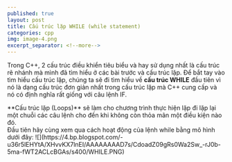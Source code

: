 ```yaml
---
published: true
layout: post
title: Cấu trúc lặp WHILE (while statement)
categories: cpp
img: image-4.png
excerpt_separator: <!--more-->
---
```

Trong C++, 2 cấu trúc điều khiển tiêu biểu và hay sử dụng nhất là cấu trúc rẽ nhánh mà mình đã tìm hiểu ở các bài trước và cấu trúc lặp. Để bắt tay vào tìm hiểu cấu trúc lặp, chúng ta sẽ đi tìm hiểu về **cấu trúc WHILE** đầu tiên vì nó là dạng cấu trúc đơn giản nhất trong cấu trúc lặp mà C++ cung cấp và nó có định nghĩa rất giống với câu lệnh IF.
<div class="alert alert-info">
**Cấu trúc lặp (Loops)** sẽ làm cho chương trình thực hiện lặp đi lặp lại một chuỗi các câu lệnh cho đến khi không còn thỏa mãn một điều kiện nào đó.
</div>
Đầu tiên hãy cùng xem qua cách hoạt động của lệnh while bằng mô hình dưới đây:
![](https://4.bp.blogspot.com/-u36r5lEHYtA/XHvvKX7lnEI/AAAAAAAAD7s/CdoadZ09gRs0Wa2Sw_-rJ0b-5ma-fWT2ACLcBGAs/s400/WHILE.PNG)